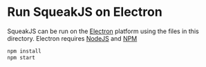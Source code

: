 Run SqueakJS on Electron
========================

SqueakJS can be run on the [Electron](https://electron.atom.io) platform using
the files in this directory.  Electron requires [NodeJS](https://nodejs.org)
and [NPM](https://npmjs.org)

```bash
npm install
npm start
```
